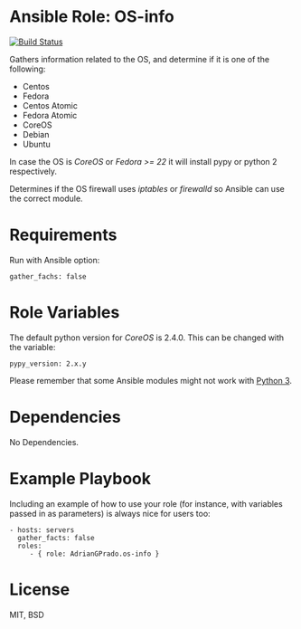 # Ansible Role: OS-info

[![Build Status](https://travis-ci.org/AdrianGPrado/ansible-role-os-info.svg?branch=master)](https://travis-ci.org/AdrianGPrado/ansible-role-os-info)



Gathers information related to the OS, and determine if it is one of the following:
  - Centos
  - Fedora
  - Centos Atomic
  - Fedora Atomic
  - CoreOS
  - Debian
  - Ubuntu

In case the OS is _CoreOS_ or _Fedora >= 22_ it will install pypy or python 2 respectively.

Determines if the OS firewall uses _iptables_ or _firewalld_ so Ansible can use the correct module.

# Requirements

Run with Ansible option:

    gather_fachs: false

# Role Variables

The default python version for _CoreOS_ is 2.4.0. This can be changed with the variable:

    pypy_version: 2.x.y

Please remember that some Ansible modules might not work with [Python 3](https://docs.ansible.com/ansible/developing_modules_python3.html).

# Dependencies

No Dependencies.

# Example Playbook

Including an example of how to use your role (for instance, with variables passed in as parameters) is always nice for users too:

    - hosts: servers
      gather_facts: false
      roles:
         - { role: AdrianGPrado.os-info }

# License

MIT, BSD
